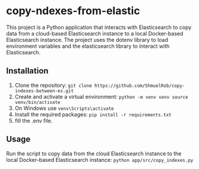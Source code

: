 # copy-ndexes-from-elastic

This project is a Python application that interacts with Elasticsearch to copy data from a cloud-based Elasticsearch instance to a local Docker-based Elasticsearch instance. The project uses the dotenv library to load environment variables and the elasticsearch library to interact with Elasticsearch.

## Installation
1. Clone the repository: ```git clone https://github.com/ShmuelRob/copy-indexes-between-es.git```
2. Create and activate a virtual environment: ```python -m venv venv source venv/bin/activate```
3. On Windows use ```venv\Scripts\activate```  
4. Install the required packages: ```pip install -r requirements.txt```
5. fill the .env file.

## Usage
Run the script to copy data from the cloud Elasticsearch instance to the local Docker-based Elasticsearch instance: ```python app/src/copy_indexes.py```

